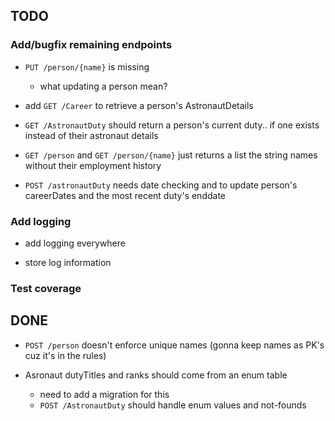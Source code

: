 ## TODO

### Add/bugfix remaining endpoints
- `PUT /person/{name}` is missing
    - what updating a person mean?

- add `GET /Career` to retrieve a person's AstronautDetails

- `GET /AstronautDuty` should return a person's current duty.. if one exists instead of their astronaut details

- `GET /person` and `GET /person/{name}` just returns a list the string names without their employment history

- `POST /astronautDuty` needs date checking and to update person's careerDates and the most recent duty's enddate

### Add logging
- add logging everywhere

- store log information

### Test coverage



## DONE
- `POST /person` doesn't enforce unique names (gonna keep names as PK's cuz it's in the rules)

- Asronaut dutyTitles and ranks should come from an enum table
    - need to add a migration for this
    - `POST /AstronautDuty` should handle enum values and not-founds